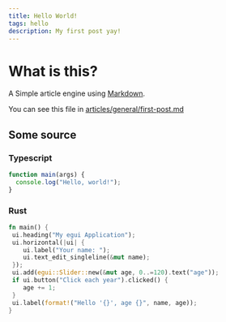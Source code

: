 ```yaml
---
title: Hello World!
tags: hello
description: My first post yay!
---
```


# What is this?

A Simple article engine using [Markdown](https://markdown.org).

You can see this file in [articles/general/first-post.md](https://google.com)

## Some source

### Typescript

```typescript
function main(args) {
  console.log("Hello, world!");
}
```

### Rust

```rust
fn main() {
 ui.heading("My egui Application");
 ui.horizontal(|ui| {
    ui.label("Your name: ");
    ui.text_edit_singleline(&mut name);
 });
 ui.add(egui::Slider::new(&mut age, 0..=120).text("age"));
 if ui.button("Click each year").clicked() {
    age += 1;
 }
 ui.label(format!("Hello '{}', age {}", name, age));
}
```
